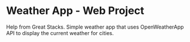 # Weather App - Web Project
Help from Great Stacks. Simple weather app that uses OpenWeatherApp API to display the current weather for cities. 
